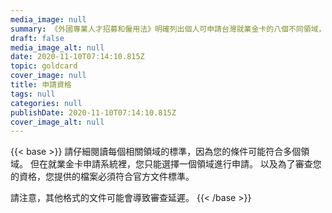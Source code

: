 ```yaml
---
media_image: null
summary: 《外國專業人才招募和僱用法》明確列出個人可申請台灣就業金卡的八個不同領域，每個領域的資格詳細說明如下。
draft: false
media_image_alt: null
date: 2020-11-10T07:14:10.815Z
topic: goldcard
cover_image: null
title: 申請資格
tags: null
categories: null
publishDate: 2020-11-10T07:14:10.815Z
cover_image_alt: null
---
```

{{< base >}}
請仔細閱讀每個相關領域的標準，因為您的條件可能符合多個領域。 但在就業金卡申請系統裡，您只能選擇一個領域進行申請。 以及為了審查您的資格，您提供的檔案必須符合官方文件標準。 

請注意，其他格式的文件可能會導致審查延遲。
{{< /base >}}